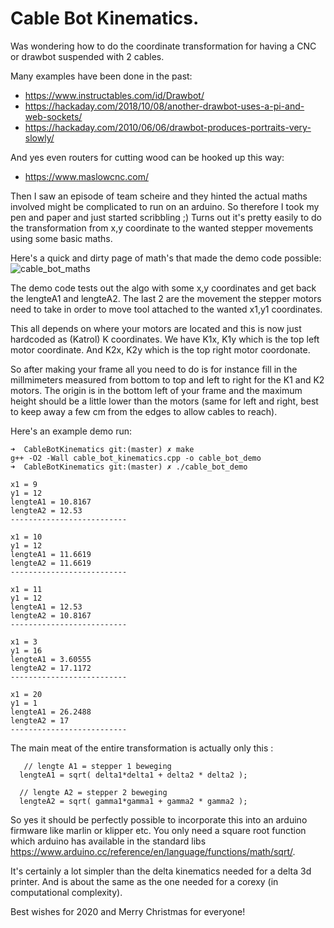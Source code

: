 # Cable Bot Kinematics.
Was wondering how to do the coordinate transformation for having a CNC or drawbot suspended with 2 cables.

Many examples have been done in the past:
 - https://www.instructables.com/id/Drawbot/
 - https://hackaday.com/2018/10/08/another-drawbot-uses-a-pi-and-web-sockets/
 - https://hackaday.com/2010/06/06/drawbot-produces-portraits-very-slowly/

And yes even routers for cutting wood can be hooked up this way:
 - https://www.maslowcnc.com/

Then I saw an episode of team scheire and they hinted the actual maths involved might be complicated to run on an arduino. 
So therefore I took my pen and paper and just started scribbling ;)
Turns out it's pretty easily to do the transformation from x,y coordinate to the wanted stepper movements
using some basic maths.

Here's a quick and dirty page of math's that made the demo code possible:
![cable_bot_maths](https://user-images.githubusercontent.com/710803/71426082-9f5cae80-2672-11ea-8815-129444c5dd8a.JPG)


The demo code tests out the algo with some x,y coordinates and get back the lengteA1 and lengteA2.
The last 2 are the movement the stepper motors need to take in order to move tool attached to the
wanted x1,y1 coordinates.

This all depends on where your motors are located and this is now just hardcoded as (Katrol) K coordinates.
We have K1x, K1y which is the top left motor coordinate. And K2x, K2y which is the top right motor coordonate.

So after making your frame all you need to do is for instance fill in the millmimeters measured from bottom to top
and left to right for the K1 and K2 motors. The origin is in the bottom left of your frame and the maximum height
should be a little lower than the motors (same for left and right, best to keep away a few cm from the edges to allow
cables to reach).

Here's an example demo run:

```
➜  CableBotKinematics git:(master) ✗ make
g++ -O2 -Wall cable_bot_kinematics.cpp -o cable_bot_demo
➜  CableBotKinematics git:(master) ✗ ./cable_bot_demo

x1 = 9
y1 = 12
lengteA1 = 10.8167
lengteA2 = 12.53
--------------------------

x1 = 10
y1 = 12
lengteA1 = 11.6619
lengteA2 = 11.6619
--------------------------

x1 = 11
y1 = 12
lengteA1 = 12.53
lengteA2 = 10.8167
--------------------------

x1 = 3
y1 = 16
lengteA1 = 3.60555
lengteA2 = 17.1172
--------------------------

x1 = 20
y1 = 1
lengteA1 = 26.2488
lengteA2 = 17
--------------------------

```

The main meat of the entire transformation is actually only this :
```
   // lengte A1 = stepper 1 beweging
  lengteA1 = sqrt( delta1*delta1 + delta2 * delta2 );
  
  // lengte A2 = stepper 2 beweging
  lengteA2 = sqrt( gamma1*gamma1 + gamma2 * gamma2 );
```

So yes it should be perfectly possible to incorporate this into an arduino firmware like marlin or klipper etc. You
only need a square root function which arduino has available in the standard libs https://www.arduino.cc/reference/en/language/functions/math/sqrt/.

It's certainly a lot simpler than the delta kinematics needed for a delta 3d printer. And is about the same as the one
needed for a corexy (in computational complexity).


Best wishes for 2020 and Merry Christmas for everyone!
